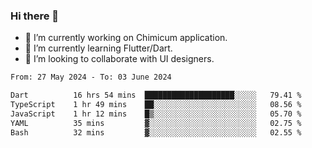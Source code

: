 ### Hi there 👋

<!--
**devcat37/devcat37** is a ✨ _special_ ✨ repository because its `README.md` (this file) appears on your GitHub profile.-->


- 🔭 I’m currently working on Chimicum application.
- 🌱 I’m currently learning Flutter/Dart.
- 👯 I’m looking to collaborate with UI designers.
<!-- - 🤔 I’m looking for help with ... -->

<!--START_SECTION:waka-->

```txt
From: 27 May 2024 - To: 03 June 2024

Dart          16 hrs 54 mins  ████████████████████░░░░░   79.41 %
TypeScript    1 hr 49 mins    ██░░░░░░░░░░░░░░░░░░░░░░░   08.56 %
JavaScript    1 hr 12 mins    █▒░░░░░░░░░░░░░░░░░░░░░░░   05.70 %
YAML          35 mins         ▓░░░░░░░░░░░░░░░░░░░░░░░░   02.75 %
Bash          32 mins         ▓░░░░░░░░░░░░░░░░░░░░░░░░   02.55 %
```

<!--END_SECTION:waka-->
